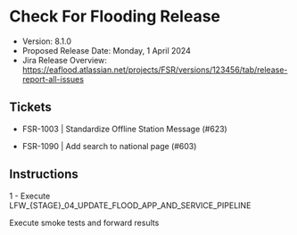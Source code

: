 # Check For Flooding Release

* Version: 8.1.0
* Proposed Release Date: Monday, 1 April 2024
* Jira Release Overview: https://eaflood.atlassian.net/projects/FSR/versions/123456/tab/release-report-all-issues

## Tickets


- FSR-1003 | Standardize Offline Station Message (#623)

- FSR-1090 | Add search to national page (#603)


## Instructions


  1 - Execute LFW_{STAGE}_04_UPDATE_FLOOD_APP_AND_SERVICE_PIPELINE


Execute smoke tests and forward results
